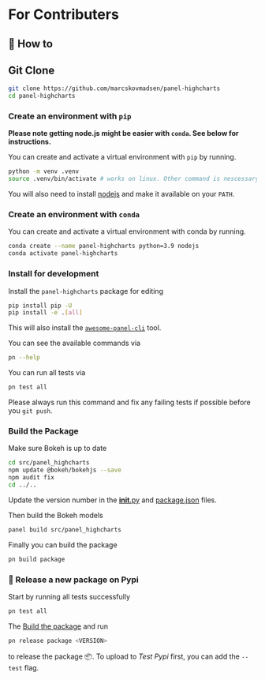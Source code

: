 # For Contributers

## 📙 How to

## Git Clone

```bash
git clone https://github.com/marcskovmadsen/panel-highcharts
cd panel-highcharts
```

### Create an environment with `pip`

**Please note getting node.js might be easier with `conda`. See below for instructions.**

You can create and activate a virtual environment with `pip` by running.

```bash
python -m venv .venv
source .venv/bin/activate # works on linux. Other command is nescessary for windows.
```

You will also need to install [nodejs](https://nodejs.org/en/) and make it available on your `PATH`.

### Create an environment with `conda`

You can create and activate a virtual environment with conda by running.

```bash
conda create --name panel-highcharts python=3.9 nodejs
conda activate panel-highcharts
```

### Install for development

Install the `panel-highcharts` package for editing

```bash
pip install pip -U
pip install -e .[all]
```

This will also install the [`awesome-panel-cli`](https://github.com/awesome-panel/awesome-panel-cli) tool.

You can see the available commands via

```bash
pn --help
```

You can run all tests via

```bash
pn test all
```

Please always run this command and fix any failing tests if possible before you `git push`.

### Build the Package

Make sure Bokeh is up to date

```bash
cd src/panel_highcharts
npm update @bokeh/bokehjs --save
npm audit fix
cd ../..
```

Update the version number in the [__init__.py](src/panel_highcharts/__init__.py) and
[package.json](src/panel_highcharts/package.json) files.

Then build the Bokeh models

```bash
panel build src/panel_highcharts
```

Finally you can build the package

```bash
pn build package
```

### 🚢 Release a new package on Pypi

Start by running all tests successfully

```bash
pn test all
```

The [Build the package](#build-the-Package) and run

```bash
pn release package <VERSION>
```

to release the package 📦. To upload to *Test Pypi* first, you can add the `--test` flag.
